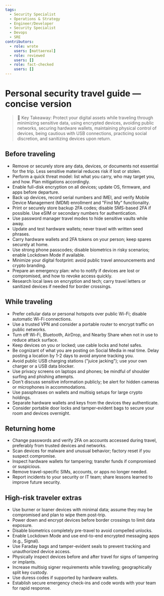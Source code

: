 ```yaml
---
tags:
  - Security Specialist
  - Operations & Strategy
  - Engineer/Developer
  - Security Specialist
  - Devops
  - SRE
contributors:
  - role: wrote
    users: [mattaereal]
  - role: reviewed
    users: []
  - role: fact-checked
    users: []
---
```


# Personal security travel guide — concise version

> 🔑 Key Takeaway: Protect your digital assets while traveling through minimizing sensitive data, using encrypted devices, avoiding public networks, securing hardware wallets, maintaining physical control of devices, being cautious with USB connections, practicing social discretion, and sanitizing devices upon return.

## Before traveling  
- Remove or securely store any data, devices, or documents not essential for the trip. Less sensitive material reduces risk if lost or stolen.  
- Perform a quick threat model: list what you carry, who may target you, and how. Plan mitigations accordingly.  
- Enable full-disk encryption on all devices; update OS, firmware, and apps before departure.  
- Back up devices, record serial numbers and IMEI, and verify Mobile Device Management (MDM) enrollment and "Find My" functionality.  
- Print or securely store backup 2FA codes; disable SMS-based 2FA if possible. Use eSIM or secondary numbers for authentication.  
- Use password manager travel modes to hide sensitive vaults while away.  
- Update and test hardware wallets; never travel with written seed phrases.  
- Carry hardware wallets and 2FA tokens on your person; keep spares securely at home.  
- Use strong phone passcodes; disable biometrics in risky scenarios; enable Lockdown Mode if available.  
- Minimize your digital footprint: avoid public travel announcements and crypto branding.  
- Prepare an emergency plan: who to notify if devices are lost or compromised, and how to revoke access quickly.  
- Research local laws on encryption and tech; carry travel letters or sanitized devices if needed for border crossings.

## While traveling  
- Prefer cellular data or personal hotspots over public Wi-Fi; disable automatic Wi-Fi connections.  
- Use a trusted VPN and consider a portable router to encrypt traffic on public networks.  
- Turn off Wi-Fi, Bluetooth, AirDrop, and Nearby Share when not in use to reduce attack surface.  
- Keep devices on you or locked; use cable locks and hotel safes.
- Be cognizant of what you are posting on Social Media in real time. Delay posting a location by 1-2 days to avoid anyone tracking you.
- Avoid public USB charging stations ("juice jacking"); use your own charger or a USB data blocker.  
- Use privacy screens on laptops and phones; be mindful of shoulder surfing and phishing attempts.  
- Don't discuss sensitive information publicly; be alert for hidden cameras or microphones in accommodations.  
- Use passphrases on wallets and multisig setups for large crypto holdings.  
- Separate hardware wallets and keys from the devices they authenticate.  
- Consider portable door locks and tamper-evident bags to secure your room and devices overnight.

## Returning home  
- Change passwords and verify 2FA on accounts accessed during travel, preferably from trusted devices and networks.  
- Scan devices for malware and unusual behavior; factory reset if you suspect compromise.  
- Inspect hardware wallets for tampering; transfer funds if compromised or suspicious.  
- Remove travel-specific SIMs, accounts, or apps no longer needed.  
- Report incidents to your security or IT team; share lessons learned to improve future security.

## High-risk traveler extras  
- Use burner or loaner devices with minimal data; assume they may be compromised and plan to wipe them post-trip.  
- Power down and encrypt devices before border crossings to limit data exposure.  
- Disable biometrics completely pre-travel to avoid compelled unlocks.  
- Enable Lockdown Mode and use end-to-end encrypted messaging apps (e.g., Signal).  
- Use Faraday bags and tamper-evident seals to prevent tracking and unauthorized device access.  
- Physically inspect devices before and after travel for signs of tampering or implants.  
- Increase multisig signer requirements while traveling; geographically split key custody.  
- Use duress codes if supported by hardware wallets.  
- Establish secure emergency check-ins and code words with your team for rapid response.

